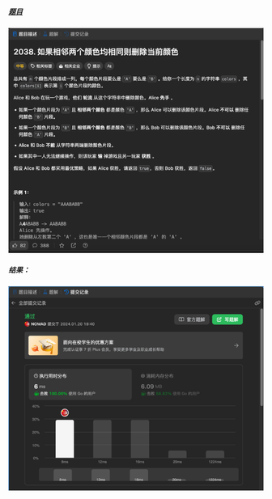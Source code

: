 ##### [题目](https://leetcode.cn/problems/remove-colored-pieces-if-both-neighbors-are-the-same-color/description/)
![pic](img.png)
##### 结果：
![pic](result.png)